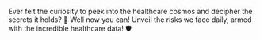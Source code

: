 Ever felt the curiosity to peek into the healthcare cosmos and decipher the secrets it holds? 🌌 Well now you can! Unveil the risks we face daily, armed with the incredible healthcare data! 🛡️

